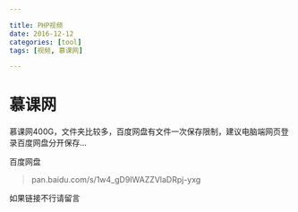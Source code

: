 ```yaml
---

title: PHP视频
date: 2016-12-12
categories: [tool]
tags: [视频, 慕课网]

---
```



# 慕课网



慕课网400G，文件夹比较多，百度网盘有文件一次保存限制，建议电脑端网页登录百度网盘分开保存...

百度网盘

>  pan.baidu.com/s/1w4_gD9IWAZZVlaDRpj-yxg

如果链接不行请留言